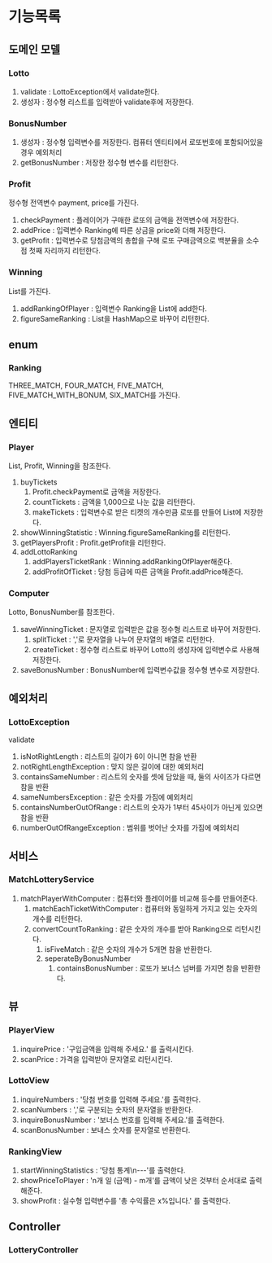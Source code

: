 # 기능목록
## 도메인 모델
### Lotto
1. validate : LottoException에서 validate한다. 
2. 생성자 : 정수형 리스트를 입력받아 validate후에 저장한다.

### BonusNumber
1. 생성자 : 정수형 입력변수를 저장한다. 컴퓨터 엔티티에서 로또번호에 포함되어있을 경우 예외처리
2. getBonusNumber : 저장한 정수형 변수를 리턴한다. 

### Profit
정수형 전역변수 payment, price를 가진다. 
1. checkPayment : 플레이어가 구매한 로또의 금액을 전역변수에 저장한다. 
2. addPrice : 입력변수 Ranking에 따른 상금을 price와 더해 저장한다.
3. getProfit : 입력변수로 당첨금액의 총합을 구해 로또 구매금액으로 백분율을 소수점 첫째 자리까지 리턴한다. 

### Winning
List<Ranking>를 가진다. 
1. addRankingOfPlayer : 입력변수 Ranking을 List<Ranking>에 add한다. 
2. figureSameRanking : List<Ranking>을 HashMap으로 바꾸어 리턴한다. 

## enum
### Ranking
THREE_MATCH, FOUR_MATCH, FIVE_MATCH, FIVE_MATCH_WITH_BONUM, SIX_MATCH를 가진다.

## 엔티티
### Player
List<Lotto>, Profit, Winning을 참조한다. 
1. buyTickets
   1. Profit.checkPayment로 금액을 저장한다. 
   2. countTickets : 금액을 1,000으로 나눈 값을 리턴한다. 
   3. makeTickets : 입력변수로 받은 티켓의 개수만큼 로또를 만들어 List<Lotto>에 저장한다. 
2. showWinningStatistic : Winning.figureSameRanking를 리턴한다. 
3. getPlayersProfit : Profit.getProfit을 리턴한다. 
4. addLottoRanking
   1. addPlayersTicketRank : Winning.addRankingOfPlayer해준다. 
   2. addProfitOfTicket : 당첨 등급에 따른 금액을 Profit.addPrice해준다. 

### Computer
Lotto, BonusNumber를 참조한다. 
1. saveWinningTicket : 문자열로 입력받은 값을 정수형 리스트로 바꾸어 저장한다. 
   1. splitTicket : ','로 문자열을 나누어 문자열의 배열로 리턴한다. 
   2. createTicket : 정수형 리스트로 바꾸어 Lotto의 생성자에 입력변수로 사용해 저장한다. 
2. saveBonusNumber : BonusNumber에 입력변수값을 정수형 변수로 저장한다. 

## 예외처리
### LottoException
validate
1. isNotRightLength : 리스트의 길이가 6이 아니면 참을 반환
2. notRightLengthException : 맞지 않은 길이에 대한 예외처리
3. containsSameNumber : 리스트의 숫자를 셋에 담았을 때, 둘의 사이즈가 다르면 참을 반환
4. sameNumbersException : 같은 숫자를 가짐에 예외처리
5. containsNumberOutOfRange : 리스트의 숫자가 1부터 45사이가 아닌게 있으면 참을 반환
6. numberOutOfRangeException : 범위를 벗어난 숫자를 가짐에 예외처리

## 서비스
### MatchLotteryService
1. matchPlayerWithComputer : 컴퓨터와 플레이어를 비교해 등수를 만들어준다. 
   1. matchEachTicketWithComputer : 컴퓨터와 동일하게 가지고 있는 숫자의 개수를 리턴한다.
   2. convertCountToRanking : 같은 숫자의 개수를 받아 Ranking으로 리턴시킨다. 
      1. isFiveMatch : 같은 숫자의 개수가 5개면 참을 반환한다. 
      2. seperateByBonusNumber
         1. containsBonusNumber : 로또가 보너스 넘버를 가지면 참을 반환한다.

## 뷰
### PlayerView
1. inquirePrice : '구입금액을 입력해 주세요.' 를 출력시킨다. 
2. scanPrice : 가격을 입력받아 문자열로 리턴시킨다.

### LottoView
1. inquireNumbers : '당첨 번호를 입력해 주세요.'를 출력한다. 
2. scanNumbers : ','로 구분되는 숫자의 문자열을 반환한다. 
3. inquireBonusNumber : '보너스 번호를 입력해 주세요.'를 출력한다. 
4. scanBonusNumber : 보내스 숫자를 문자열로 반환한다.

### RankingView
1. startWinningStatistics : '당첨 통계\n---'를 출력한다. 
2. showPriceToPlayer : 'n개 일 (금액) - m개'를 금액이 낮은 것부터 순서대로 출력해준다.
3. showProfit : 실수형 입력변수를 '총 수익률은 x%입니다.' 를 출력한다. 

## Controller
### LotteryController